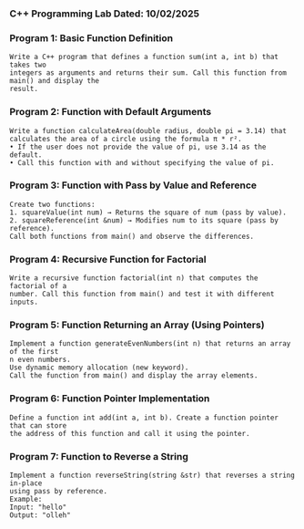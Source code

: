 ### C++ Programming Lab Dated: 10/02/2025

### Program 1: Basic Function Definition
    Write a C++ program that defines a function sum(int a, int b) that takes two
    integers as arguments and returns their sum. Call this function from main() and display the
    result.

### Program 2: Function with Default Arguments
    Write a function calculateArea(double radius, double pi = 3.14) that
    calculates the area of a circle using the formula π * r².
    • If the user does not provide the value of pi, use 3.14 as the default.
    • Call this function with and without specifying the value of pi.

### Program 3: Function with Pass by Value and Reference
    Create two functions:
    1. squareValue(int num) → Returns the square of num (pass by value).
    2. squareReference(int &num) → Modifies num to its square (pass by reference).
    Call both functions from main() and observe the differences.

### Program 4: Recursive Function for Factorial
    Write a recursive function factorial(int n) that computes the factorial of a
    number. Call this function from main() and test it with different inputs.

### Program 5: Function Returning an Array (Using Pointers)
    Implement a function generateEvenNumbers(int n) that returns an array of the first
    n even numbers.
    Use dynamic memory allocation (new keyword).
    Call the function from main() and display the array elements.

### Program 6: Function Pointer Implementation
    Define a function int add(int a, int b). Create a function pointer that can store
    the address of this function and call it using the pointer.

### Program 7: Function to Reverse a String
    Implement a function reverseString(string &str) that reverses a string in-place
    using pass by reference.
    Example:
    Input: "hello"
    Output: "olleh"


